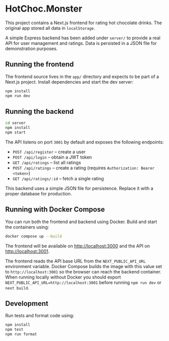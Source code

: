 # HotChoc.Monster

This project contains a Next.js frontend for rating hot chocolate drinks. The original app stored all data in `localStorage`.

A simple Express backend has been added under `server/` to provide a real API for user management and ratings. Data is persisted in a JSON file for demonstration purposes.

## Running the frontend

The frontend source lives in the `app/` directory and expects to be part of a Next.js project. Install dependencies and start the dev server:

```bash
npm install
npm run dev
```

## Running the backend

```bash
cd server
npm install
npm start
```

The API listens on port `3001` by default and exposes the following endpoints:

- `POST /api/register` – create a user
- `POST /api/login` – obtain a JWT token
- `GET /api/ratings` – list all ratings
- `POST /api/ratings` – create a rating (requires `Authorization: Bearer <token>`)
- `GET /api/ratings/:id` – fetch a single rating

This backend uses a simple JSON file for persistence. Replace it with a proper database for production.

## Running with Docker Compose

You can run both the frontend and backend using Docker. Build and start the
containers using:

```bash
docker compose up --build
```

The frontend will be available on [http://localhost:3000](http://localhost:3000)
and the API on [http://localhost:3001](http://localhost:3001).

The frontend reads the API base URL from the `NEXT_PUBLIC_API_URL` environment
variable. Docker Compose builds the image with this value set to
`http://localhost:3001` so the browser can reach the backend container.
When running locally without Docker you should export
`NEXT_PUBLIC_API_URL=http://localhost:3001` before running `npm run dev` or
`next build`.

## Development

Run tests and format code using:

```bash
npm install
npm test
npm run format
```

